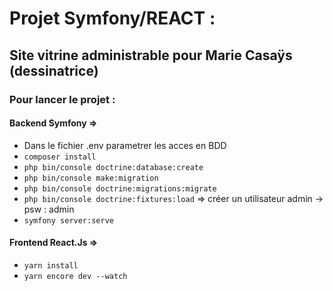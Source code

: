 # Projet Symfony/REACT : 
## Site vitrine administrable pour Marie Casaÿs (dessinatrice)

### Pour lancer le projet :
#### Backend Symfony =>
  - Dans le fichier .env parametrer les acces en BDD
  - <code>composer install</code>
  - <code>php bin/console doctrine:database:create</code>
  - <code>php bin/console make:migration</code>
  - <code>php bin/console doctrine:migrations:migrate</code>
  - <code>php bin/console doctrine:fixtures:load</code> 
          => créer un utilisateur admin -> psw : admin
  - <code>symfony server:serve</code>
#### Frontend React.Js =>
  - <code>yarn install</code>
  - <code>yarn encore dev --watch</code>
    

